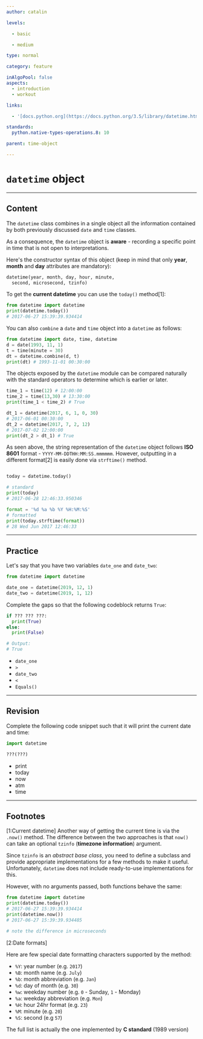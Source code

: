 ```yaml
---
author: catalin

levels:

  - basic

  - medium

type: normal

category: feature

inAlgoPool: false
aspects:
  - introduction
  - workout

links:

  - '[docs.python.org](https://docs.python.org/3.5/library/datetime.html#datetime-objects){website}'

standards:
  python.native-types-operations.8: 10

parent: time-object

---
```


# `datetime` object

---
## Content

The `datetime` class combines in a single object all the information contained by both previously discussed `date` and `time` classes.

As a consequence, the `datetime` object is **aware** - recording a specific point in time that is not open to interpretations.

Here's the constructor syntax of this object (keep in mind that only **year**, **month** and **day** attributes are mandatory):
```python
datetime(year, month, day, hour, minute,
  second, microsecond, tzinfo)
```

To get the **current datetime** you can use the `today()` method[1]:
```python
from datetime import datetime
print(datetime.today())
# 2017-06-27 15:39:39.934414
```

You can also `combine` a `date` and `time` object into a `datetime` as follows:
```python
from datetime import date, time, datetime
d = date(1993, 11, 1)
t = time(minute = 30)
dt = datetime.combine(d, t)
print(dt) # 1993-11-01 00:30:00
```

The objects exposed by the `datetime` module can be compared naturally with the standard operators to determine which is earlier or later.
```python
time_1 = time(12) # 12:00:00
time_2 = time(13,30) # 13:30:00
print(time_1 < time_2) # True

dt_1 = datetime(2017, 6, 1, 0, 30)
# 2017-06-01 00:30:00
dt_2 = datetime(2017, 7, 2, 12)
# 2017-07-02 12:00:00
print(dt_2 > dt_1) # True
```

As seen above, the string representation of the `datetime` object follows **ISO 8601** format - `YYYY-MM-DDTHH:MM:SS.mmmmmm`. However, outputting in a different format[2] is easily done via `strftime()` method.
```python

today = datetime.today()

# standard
print(today)
# 2017-06-28 12:46:33.950346

format = '%d %a %b %Y %H:%M:%S'
# formatted
print(today.strftime(format))
# 28 Wed Jun 2017 12:46:33
```

---
## Practice

Let's say that you have two variables `date_one` and `date_two`:

```py
from datetime import datetime

date_one = datetime(2019, 12, 1)
date_two = datetime(2019, 1, 12)
```

Complete the gaps so that the following codeblock returns `True`:

```python
if ??? ??? ???:
  print(True)
else:
  print(False)

# Output:
# True
```

* `date_one`
* `>`
* `date_two`
* `<`
* `Equals()`

---
## Revision

Complete the following code snippet such that it will print the current date and time:

```python
import datetime

???(???)
```

* print
* today
* now
* atm
* time

---
## Footnotes
[1:Current datetime]
Another way of getting the current time is via the `.now()` method. The difference between the two approaches is that `now()` can take an optional `tzinfo` (**timezone information**) argument.

Since `tzinfo` is an *abstract base class*, you need to define a subclass and provide appropriate implementations for a few methods to make it useful. Unfortunately, `datetime` does not include ready-to-use implementations for this.

However, with no arguments passed, both functions behave the same:
```python
from datetime import datetime
print(datetime.today())
# 2017-06-27 15:39:39.934414
print(datetime.now())
# 2017-06-27 15:39:39.934485

# note the difference in microseconds
```

[2:Date formats]

Here are few special date formatting characters supported by the method:
- `%Y`: year number (e.g. `2017`)
- `%B`: month name (e.g. `July`)
- `%b`: month abbreviation (e.g. `Jan`)
- `%d`: day of month (e.g. `30`)
- `%w`: weekday number (e.g. `0` - Sunday, `1` - Monday)
- `%a`: weekday abbreviation (e.g. `Mon`)
- `%H`: hour 24hr format (e.g. `23`)
- `%M`: minute (e.g. `20`)
- `%S`: second (e.g `57`)

The full list is actually the one implemented by **C standard** (1989 version)
